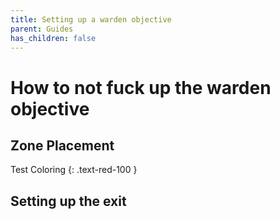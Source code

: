 ```yaml
---
title: Setting up a warden objective
parent: Guides
has_children: false
---
```


# How to not fuck up the warden objective

## Zone Placement

Test Coloring {: .text-red-100 }

## Setting up the exit